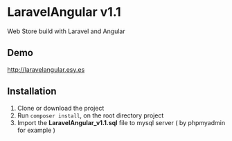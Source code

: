 # LaravelAngular v1.1
Web Store build with Laravel and Angular


## Demo
http://laravelangular.esy.es

## Installation

1. Clone or download the project 
2. Run `composer install`, on the root directory project
3. Import the **LaravelAngular_v1.1.sql** file to mysql server ( by phpmyadmin for example )
